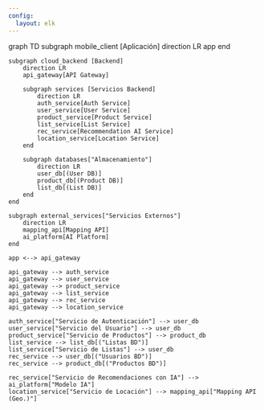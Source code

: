 ```yaml
---
config:
  layout: elk
---
```

graph TD
    subgraph mobile_client [Aplicación]
        direction LR
        app
    end

    subgraph cloud_backend [Backend]
        direction LR
        api_gateway[API Gateway]

        subgraph services [Servicios Backend]
            direction LR
            auth_service[Auth Service]
            user_service[User Service]
            product_service[Product Service]
            list_service[List Service]
            rec_service[Recommendation AI Service]
            location_service[Location Service]
        end

        subgraph databases["Almacenamiento"]
            direction LR
            user_db[(User DB)]
            product_db[(Product DB)]
            list_db[(List DB)]
        end
    end

    subgraph external_services["Servicios Externos"]
        direction LR
        mapping_api[Mapping API]
        ai_platform[AI Platform]
    end

    app <--> api_gateway

    api_gateway --> auth_service
    api_gateway --> user_service
    api_gateway --> product_service
    api_gateway --> list_service
    api_gateway --> rec_service
    api_gateway --> location_service

    auth_service["Servicio de Autenticación"] --> user_db
    user_service["Servicio del Usuario"] --> user_db
    product_service["Servicio de Productos"] --> product_db
    list_service --> list_db[("Listas BD")]
    list_service["Servicio de Listas"] --> user_db
    rec_service --> user_db[("Usuarios BD")]
    rec_service --> product_db[("Productos BD")]

    rec_service["Servicio de Recomendaciones con IA"] --> ai_platform["Modelo IA"]
    location_service["Servicio de Locación"] --> mapping_api["Mapping API (Geo.)"]